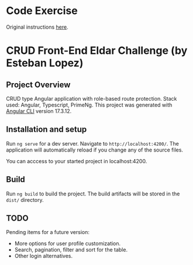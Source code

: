 # Code Exercise

Original instructions [here](https://eldar.peopleforce.io/public/attachments/eyJfcmFpbHMiOnsibWVzc2FnZSI6IkJBaEpJakJuYVdRNkx5OTNaV0l2UVdOMGFYWmxVM1J2Y21GblpUbzZRWFIwWVdOb2JXVnVkQzg1TURjMU5UTTNCam9HUlZRPSIsImV4cCI6bnVsbCwicHVyIjoiZGVmYXVsdCJ9fQ==--375d837f7ed8ab307501c42f431c8951f21aba76).

# CRUD Front-End Eldar Challenge (by Esteban Lopez)

## Project Overview

CRUD type Angular application with role-based route protection.
Stack used: Angular, Typescript, PrimeNg.
This project was generated with [Angular CLI](https://github.com/angular/angular-cli) version 17.3.12.

## Installation and setup

Run `ng serve` for a dev server. Navigate to `http://localhost:4200/`. The application will automatically reload if you change any of the source files.

You can acccess to your started project in localhost:4200.

## Build

Run `ng build` to build the project. The build artifacts will be stored in the `dist/` directory.

## TODO

Pending items for a future version:
- More options for user profile customization.
- Search, pagination, filter and sort for the table.
- Other login alternatives.